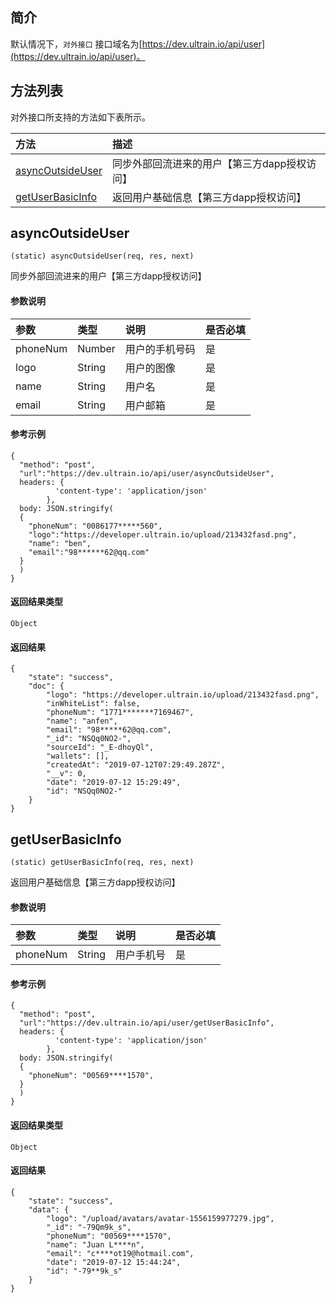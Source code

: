 ## 简介
默认情况下，```对外接口``` 接口域名为[https://dev.ultrain.io/api/user](https://dev.ultrain.io/api/user)。

## 方法列表

对外接口所支持的方法如下表所示。

| 方法                                                                                           | 描述                                             |
| :---------------------------------------------------------------------------------------------| :-----------------------------------------------|
| [asyncOutsideUser](docs-cn/dapi/02-async#asyncOutsideUser)            |同步外部回流进来的用户【第三方dapp授权访问】                                      |
| [getUserBasicInfo](docs-cn/dapi/02-async#getUserBasicInfo)            |返回用户基础信息【第三方dapp授权访问】                                      |


## asyncOutsideUser
```
(static) asyncOutsideUser(req, res, next)
```
同步外部回流进来的用户【第三方dapp授权访问】

#### 参数说明  
|参数               |类型    |说明                            |是否必填|
| :----------------| :------| :-----------------------------|:-----|
| phoneNum         |Number  |用户的手机号码		                    |是     |
| logo          |String  |	用户的图像		                    |是     |
| name         |String  |	用户名		                    |是     |
| email          |String  |	用户邮箱		                    |是     |


#### 参考示例

```nodejs
{
  "method": "post",
  "url":"https://dev.ultrain.io/api/user/asyncOutsideUser",
  headers: {
          'content-type': 'application/json'
        },
  body: JSON.stringify(
  {
    "phoneNum": "0086177*****560",
    "logo":"https://developer.ultrain.io/upload/213432fasd.png",
	"name": "ben",
	"email":"98******62@qq.com"
  }
  )
}
```
 
#### 返回结果类型  
`Object`

#### 返回结果

```
{
    "state": "success",
    "doc": {
        "logo": "https://developer.ultrain.io/upload/213432fasd.png",
        "inWhiteList": false,
        "phoneNum": "1771*******7169467",
        "name": "anfen",
        "email": "98*****62@qq.com",
        "_id": "NSQq0NO2-",
        "sourceId": "_E-dhoyQl",
        "wallets": [],
        "createdAt": "2019-07-12T07:29:49.287Z",
        "__v": 0,
        "date": "2019-07-12 15:29:49",
        "id": "NSQq0NO2-"
    }
}
```


## getUserBasicInfo
```
(static) getUserBasicInfo(req, res, next)
```
返回用户基础信息【第三方dapp授权访问】

#### 参数说明
|参数               |类型    |说明                            |是否必填|
| :----------------| :------| :-----------------------------|:-----|
| phoneNum         |String  |	用户手机号		                    |是     |

#### 参考示例

```nodejs
{
  "method": "post",
  "url":"https://dev.ultrain.io/api/user/getUserBasicInfo",
  headers: {
          'content-type': 'application/json'
        },
  body: JSON.stringify(
  {
    "phoneNum": "00569****1570",
  }
  )
}
```
 
#### 返回结果类型  
`Object`

#### 返回结果

```
{
    "state": "success",
    "data": {
        "logo": "/upload/avatars/avatar-1556159977279.jpg",
        "_id": "-79Qm9k_s",
        "phoneNum": "00569****1570",
        "name": "Juan L****n",
        "email": "c****ot19@hotmail.com",
        "date": "2019-07-12 15:44:24",
        "id": "-79**9k_s"
    }
}
```